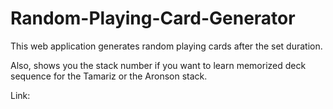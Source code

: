 # Random-Playing-Card-Generator

This web application generates random playing cards after the set duration.

Also, shows you the stack number if you want to learn memorized deck sequence for the Tamariz or the Aronson stack.

Link: 
